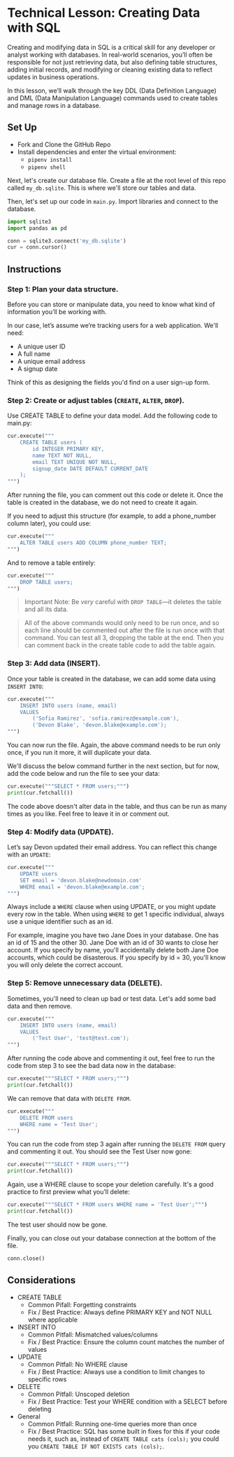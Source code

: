 # Technical Lesson: Creating Data with SQL

Creating and modifying data in SQL is a critical skill for any developer or analyst working with databases. In real-world scenarios, you’ll often be responsible for not just retrieving data, but also defining table structures, adding initial records, and modifying or cleaning existing data to reflect updates in business operations.

In this lesson, we’ll walk through the key DDL (Data Definition Language) and DML (Data Manipulation Language) commands used to create tables and manage rows in a database.

## Set Up

* Fork and Clone the GitHub Repo
* Install dependencies and enter the virtual environment:
    * `pipenv install`
    * `pipenv shell`

Next, let's create our database file. Create a file at the root level of this repo called `my_db.sqlite`. This is where we'll store our tables and data.

Then, let's set up our code in `main.py`. Import libraries and connect to the database.

```python
import sqlite3
import pandas as pd

conn = sqlite3.connect('my_db.sqlite')
cur = conn.cursor()
```

## Instructions

### Step 1: Plan your data structure.

Before you can store or manipulate data, you need to know what kind of information you’ll be working with.

In our case, let’s assume we’re tracking users for a web application. We'll need:

* A unique user ID
* A full name
* A unique email address
* A signup date

Think of this as designing the fields you'd find on a user sign-up form.

### Step 2: Create or adjust tables (`CREATE`, `ALTER`, `DROP`).

Use CREATE TABLE to define your data model. Add the following code to main.py:

```python
cur.execute("""
    CREATE TABLE users (
        id INTEGER PRIMARY KEY,
        name TEXT NOT NULL,
        email TEXT UNIQUE NOT NULL,
        signup_date DATE DEFAULT CURRENT_DATE
    );  
""")
```

After running the file, you can comment out this code or delete it. Once the table is created in the database, we do not need to create it again.

If you need to adjust this structure (for example, to add a phone_number column later), you could use:

```python
cur.execute("""
    ALTER TABLE users ADD COLUMN phone_number TEXT;
""")
```

And to remove a table entirely:

```python
cur.execute("""
    DROP TABLE users;
""")
```

> Important Note: Be *very* careful with `DROP TABLE`—it deletes the table and all its data.

> All of the above commands would only need to be run once, and so each line should be commented out after the file is run once with that command. You can test all 3, dropping the table at the end. Then you can comment back in the create table code to add the table again.

### Step 3: Add data (INSERT).

Once your table is created in the database, we can add some data using `INSERT INTO`:

```python
cur.execute("""
    INSERT INTO users (name, email)
    VALUES 
        ('Sofia Ramirez', 'sofia.ramirez@example.com'),
        ('Devon Blake', 'devon.blake@example.com');
""")
```

You can now run the file. Again, the above command needs to be run only once, if you run it more, it will duplicate your data.

We'll discuss the below command further in the next section, but for now, add the code below and run the file to see your data:

```python
cur.execute("""SELECT * FROM users;""")
print(cur.fetchall())
```

The code above doesn't alter data in the table, and thus can be run as many times as you like. Feel free to leave it in or comment out.

### Step 4: Modify data (UPDATE).

Let’s say Devon updated their email address. You can reflect this change with an `UPDATE`:

```python
cur.execute("""
    UPDATE users
    SET email = 'devon.blake@newdomain.com'
    WHERE email = 'devon.blake@example.com';
""")
```

Always include a `WHERE` clause when using UPDATE, or you might update every row in the table. When using `WHERE` to get 1 specific individual, always use a unique identifier such as an id. 

For example, imagine you have two Jane Does in your database. One has an id of 15 and the other 30. Jane Doe with an id of 30 wants to close her account. If you specify by name, you'll accidentally delete both Jane Doe accounts, which could be disasterous. If you specify by id = 30, you'll know you will only delete the correct account.

### Step 5: Remove unnecessary data (DELETE).

Sometimes, you'll need to clean up bad or test data. Let's add some bad data and then remove.

```python
cur.execute("""
    INSERT INTO users (name, email)
    VALUES 
        ('Test User', 'test@test.com');
""")
```

After running the code above and commenting it out, feel free to run the code from step 3 to see the bad data now in the database:

```python
cur.execute("""SELECT * FROM users;""")
print(cur.fetchall())
```

We can remove that data with `DELETE FROM`.

```python
cur.execute("""
    DELETE FROM users
    WHERE name = 'Test User';
""")
```

You can run the code from step 3 again after running the `DELETE FROM` query and commenting it out. You should see the Test User now gone:

```python
cur.execute("""SELECT * FROM users;""")
print(cur.fetchall())
```

Again, use a WHERE clause to scope your deletion carefully. It's a good practice to first preview what you’ll delete:

```python
cur.execute("""SELECT * FROM users WHERE name = 'Test User';""")
print(cur.fetchall())
```

The test user should now be gone.

Finally, you can close out your database connection at the bottom of the file.

```python
conn.close()
```

## Considerations

* CREATE TABLE	
    * Common Pifall: Forgetting constraints
    * Fix / Best Practice: Always define PRIMARY KEY and NOT NULL where applicable
* INSERT INTO
    * Common Pitfall: Mismatched values/columns
    * Fix / Best Practice: Ensure the column count matches the number of values
* UPDATE
    * Common Pitfall: No WHERE clause
    * Fix / Best Practice: Always use a condition to limit changes to specific rows
* DELETE
    * Common Pitfall: Unscoped deletion
    * Fix / Best Practice: Test your WHERE condition with a SELECT before deleting
* General
    * Common Pitfall: Running one-time queries more than once
    * Fix / Best Practice: SQL has some built in fixes for this if your code needs it, such as, instead of `CREATE TABLE cats (cols);` you could you `CREATE TABLE IF NOT EXISTS cats (cols);`.